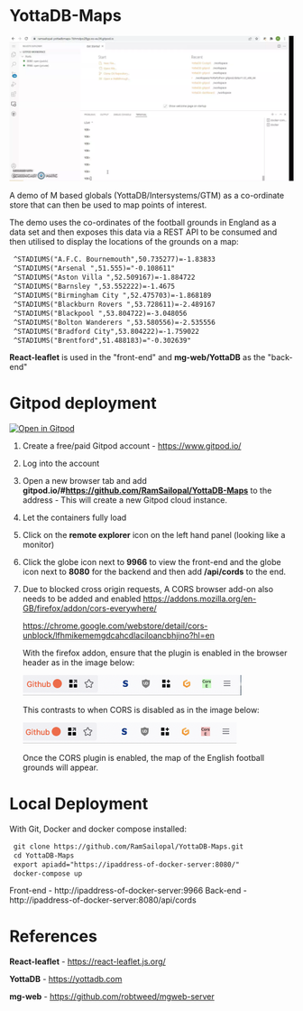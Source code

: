 # YottaDB-Maps

 ![Alt text](yottadb-maps.webp?raw=true?raw=true "Maps view")

A demo of M based globals (YottaDB/Intersystems/GTM) as a co-ordinate store that can then be used to map points of interest.

The demo uses the co-ordinates of the football grounds in England as a data set and then exposes this data via a REST API to be consumed and then utilised to display the locations of the grounds on a map:

     ^STADIUMS("A.F.C. Bournemouth",50.735277)=-1.83833
     ^STADIUMS("Arsenal ",51.555)="-0.108611"
     ^STADIUMS("Aston Villa ",52.509167)=-1.884722
     ^STADIUMS("Barnsley ",53.552222)=-1.4675
     ^STADIUMS("Birmingham City ",52.475703)=-1.868189
     ^STADIUMS("Blackburn Rovers ",53.728611)=-2.489167
     ^STADIUMS("Blackpool ",53.804722)=-3.048056
     ^STADIUMS("Bolton Wanderers ",53.580556)=-2.535556
     ^STADIUMS("Bradford City",53.804222)=-1.759022
     ^STADIUMS("Brentford",51.488183)="-0.302639"

**React-leaflet** is used in the "front-end" and **mg-web/YottaDB** as the "back-end"

# Gitpod deployment

[![Open in Gitpod](https://gitpod.io/button/open-in-gitpod.svg)](https://gitpod.io/#https://github.com/RamSailopal/YottaDB-Maps)

1) Create a free/paid Gitpod account - https://www.gitpod.io/
2) Log into the account
3) Open a new browser tab and add **gitpod.io/#https://github.com/RamSailopal/YottaDB-Maps** to the address - This will create a new Gitpod cloud instance.
4) Let the containers fully load
5) Click on the **remote explorer** icon on the left hand panel (looking like a monitor)
6) Click the globe icon next to **9966** to view the front-end and the globe icon next to **8080** for the backend and then add **/api/cords** to the end.
7) Due to blocked cross origin requests, A CORS browser add-on also needs to be added and enabled
   https://addons.mozilla.org/en-GB/firefox/addon/cors-everywhere/
   
   https://chrome.google.com/webstore/detail/cors-unblock/lfhmikememgdcahcdlaciloancbhjino?hl=en
   
   With the firefox addon, ensure that the plugin is enabled in the browser header as in the image below:
   
   ![Alt text](https://github.com/RamSailopal/Fileman-d3/raw/main/corsenabled.png?raw=true?raw=true "CORS enabled")
   
   This contrasts to when CORS is disabled as in the image below:
   
   ![Alt text](https://github.com/RamSailopal/Fileman-d3/raw/main/corsdisabled.png?raw=true?raw=true "CORS disabled") 
   
   Once the CORS plugin is enabled, the map of the English football grounds will appear.

# Local Deployment

With Git, Docker and docker compose installed:

     git clone https://github.com/RamSailopal/YottaDB-Maps.git
     cd YottaDB-Maps
     export apiadd="https://ipaddress-of-docker-server:8080/"
     docker-compose up
    
Front-end - http://ipaddress-of-docker-server:9966
Back-end - http://ipaddress-of-docker-server:8080/api/cords

# References

**React-leaflet** - https://react-leaflet.js.org/

**YottaDB** - https://yottadb.com

**mg-web** - https://github.com/robtweed/mgweb-server




